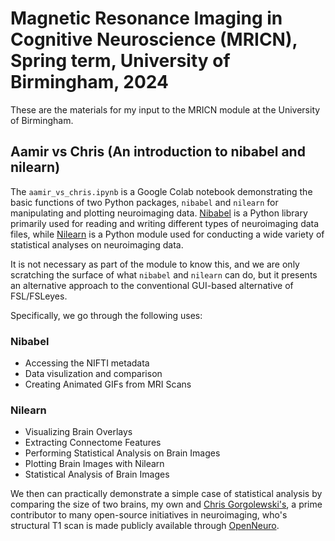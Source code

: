 # Magnetic Resonance Imaging in Cognitive Neuroscience (MRICN), Spring term, University of Birmingham, 2024

These are the materials for my input to the MRICN module at the University of Birmingham. 

## Aamir vs Chris (An introduction to nibabel and nilearn)

The `aamir_vs_chris.ipynb` is a Google Colab notebook demonstrating the basic functions of two Python packages, `nibabel` and `nilearn` for manipulating and plotting neuroimaging data. [Nibabel](https://nipy.org/nibabel/) is a Python library primarily used for reading and writing different types of neuroimaging data files, while [Nilearn](https://nilearn.github.io/stable/index.html) is a Python module used for conducting a wide variety of statistical analyses on neuroimaging data.

It is not necessary as part of the module to know this, and we are only scratching the surface of what `nibabel` and `nilearn` can do, but it presents an alternative approach to the conventional GUI-based alternative of FSL/FSLeyes.

Specifically, we go through the following uses: 

### Nibabel
- Accessing the NIFTI metadata
- Data visulization and comparison
- Creating Animated GIFs from MRI Scans

### Nilearn
- Visualizing Brain Overlays
- Extracting Connectome Features
- Performing Statistical Analysis on Brain Images
- Plotting Brain Images with Nilearn
- Statistical Analysis of Brain Images

We then can practically demonstrate a simple case of statistical analysis by comparing the size of two brains, my own and [Chris Gorgolewski's](https://github.com/chrisgorgo), a prime contributor to many open-source initiatives in neuroimaging, who's structural T1 scan is made publicly available through [OpenNeuro](openneuro.org). 
